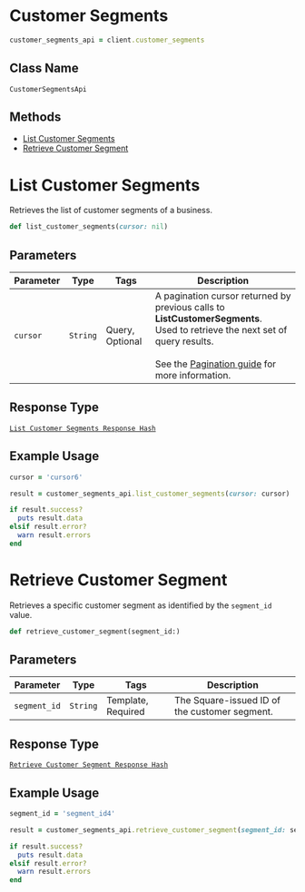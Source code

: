 # Customer Segments

```ruby
customer_segments_api = client.customer_segments
```

## Class Name

`CustomerSegmentsApi`

## Methods

* [List Customer Segments](/doc/api/customer-segments.md#list-customer-segments)
* [Retrieve Customer Segment](/doc/api/customer-segments.md#retrieve-customer-segment)


# List Customer Segments

Retrieves the list of customer segments of a business.

```ruby
def list_customer_segments(cursor: nil)
```

## Parameters

| Parameter | Type | Tags | Description |
|  --- | --- | --- | --- |
| `cursor` | `String` | Query, Optional | A pagination cursor returned by previous calls to __ListCustomerSegments__.<br>Used to retrieve the next set of query results.<br><br>See the [Pagination guide](https://developer.squareup.com/docs/docs/working-with-apis/pagination) for more information. |

## Response Type

[`List Customer Segments Response Hash`](/doc/models/list-customer-segments-response.md)

## Example Usage

```ruby
cursor = 'cursor6'

result = customer_segments_api.list_customer_segments(cursor: cursor)

if result.success?
  puts result.data
elsif result.error?
  warn result.errors
end
```


# Retrieve Customer Segment

Retrieves a specific customer segment as identified by the `segment_id` value.

```ruby
def retrieve_customer_segment(segment_id:)
```

## Parameters

| Parameter | Type | Tags | Description |
|  --- | --- | --- | --- |
| `segment_id` | `String` | Template, Required | The Square-issued ID of the customer segment. |

## Response Type

[`Retrieve Customer Segment Response Hash`](/doc/models/retrieve-customer-segment-response.md)

## Example Usage

```ruby
segment_id = 'segment_id4'

result = customer_segments_api.retrieve_customer_segment(segment_id: segment_id)

if result.success?
  puts result.data
elsif result.error?
  warn result.errors
end
```

